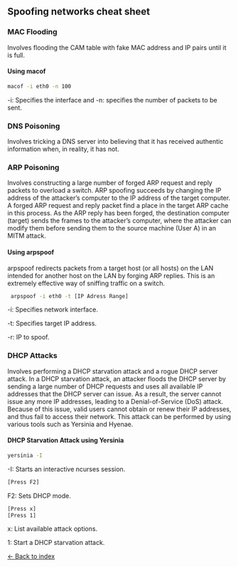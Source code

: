 ## Spoofing networks cheat sheet

### MAC Flooding
Involves flooding the CAM table with fake MAC address and IP pairs until it is full.

#### Using macof

```sh
macof -i eth0 -n 100
```
-i: Specifies the interface and -n: specifies the number of packets to be sent.

### DNS Poisoning
Involves tricking a DNS server into believing that it has received authentic information when, in reality, it has not.

### ARP Poisoning
Involves constructing a large number of forged ARP request and reply packets to overload a switch. ARP spoofing succeeds by changing the IP address of the attacker’s computer to the IP address of the target computer. A forged ARP request and reply packet find a place in the target ARP cache in this process. As the ARP reply has been forged, the destination computer (target) sends the frames to the attacker’s computer, where the attacker can modify them before sending them to the source machine (User A) in an MITM attack.

#### Using arpspoof 
arpspoof redirects packets from a target host (or all hosts) on the LAN intended for another host on the LAN by forging ARP replies. This is an extremely effective way of sniffing traffic on a switch.

```sh
 arpspoof -i eth0 -t [IP Adress Range]
```
-i: Specifies network interface.

-t: Specifies target IP address.

-r: IP to spoof.

### DHCP Attacks
Involves performing a DHCP starvation attack and a rogue DHCP server attack. In a DHCP starvation attack, an attacker floods the DHCP server by sending a large number of DHCP requests and uses all available IP addresses that the DHCP server can issue. As a result, the server cannot issue any more IP addresses, leading to a Denial-of-Service (DoS) attack. Because of this issue, valid users cannot obtain or renew their IP addresses, and thus fail to access their network. This attack can be performed by using various tools such as Yersinia and Hyenae.

#### DHCP Starvation Attack using Yersinia

```sh
yersinia -I
```
-I: Starts an interactive ncurses session.


```sh
[Press F2]
```
F2: Sets DHCP mode.


```sh
[Press x]
[Press 1]
```
x: List available attack options.

1: Start a DHCP starvation attack.

[<- Back to index](README.md)

